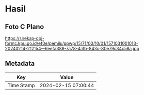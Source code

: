 # Hasil

## Foto C Plano

https://sirekap-obj-formc.kpu.go.id/ef0e/pemilu/ppwp/15/71/03/10/01/1571031001013-20240214-212154--6eefa388-7a78-4a1b-843c-80e79c34c58a.jpg


## Metadata

| Key        | Value               |
| ---------- | ------------------- |
| Time Stamp | 2024-02-15 07:00:44 |



